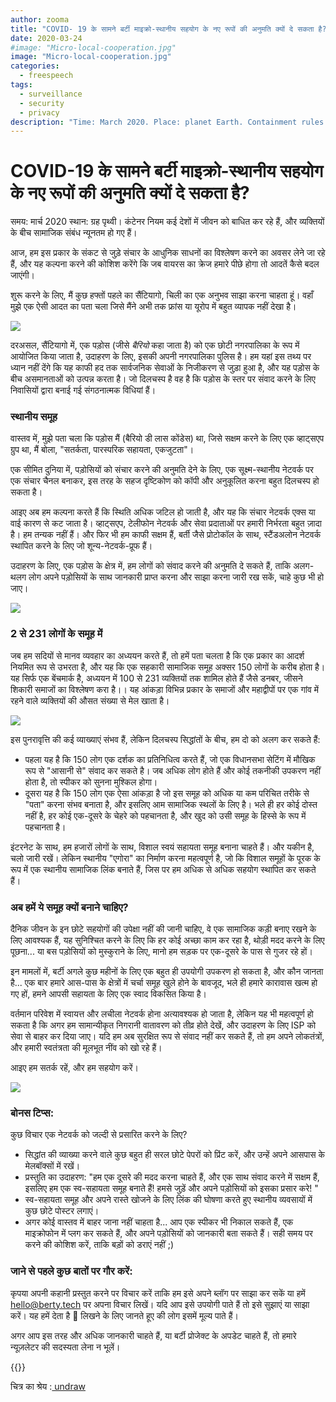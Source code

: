 ```yaml
---
author: zooma
title: "COVID-​ 19 के सामने बर्टी माइक्रो-स्थानीय सहयोग के नए रूपों की अनुमति क्यों दे सकता है?"
date: 2020-03-24
#image: "Micro-local-cooperation.jpg"
image: "Micro-local-cooperation.jpg"
categories:
  - freespeech
tags:
  - surveillance
  - security
  - privacy
description: "Time: March 2020. Place: planet Earth. Containment rules are disrupting lives in many countries, and social relations between individuals are reduced to a minimum."
---
```


# COVID-19 के सामने बर्टी माइक्रो-स्थानीय सहयोग के नए रूपों की अनुमति क्यों दे सकता है?

समय: मार्च 2020 स्थान: ग्रह पृथ्वी। कंटेनर नियम कई देशों में जीवन को बाधित कर रहे हैं, और व्यक्तियों के बीच सामाजिक संबंध न्यूनतम हो गए हैं।

आज, हम इस प्रकार के संकट से जुड़े संचार के आधुनिक साधनों का विश्लेषण करने का अवसर लेने जा रहे हैं, और यह कल्पना करने की कोशिश करेंगे कि जब वायरस का क्रेज हमारे पीछे होगा तो आदतें कैसे बदल जाएंगी।

शुरू करने के लिए, मैं कुछ हफ्तों पहले का सैंटियागो, चिली का एक अनुभव साझा करना चाहता हूं। वहाँ मुझे एक ऐसी आदत का पता चला जिसे मैंने अभी तक फ्रांस या यूरोप में बहुत व्यापक नहीं देखा है।

![](https://i.imgur.com/CVO0bgW.jpg)


दरअसल, सैंटियागो में, एक पड़ोस (जीसे _बैरियो_ कहा जाता है) को एक छोटी नगरपालिका के रूप में आयोजित किया जाता है, उदाहरण के लिए, इसकी अपनी नगरपालिका पुलिस है। हम यहां इस तथ्य पर ध्यान नहीं देंगे कि यह काफी हद तक सार्वजनिक सेवाओं के निजीकरण से जुड़ा हुआ है, और यह पड़ोस के बीच असमानताओं को उत्पन्न करता है। जो दिलचस्प है वह है कि पड़ोस के स्तर पर संवाद करने के लिए निवासियों द्वारा बनाई गई संगठनात्मक विधियां हैं।

### स्थानीय समूह
वास्तव में, मुझे पता चला कि पड़ोस मैं (बैरियो डी लास कोंडेस) था, जिसे सक्षम करने के लिए एक व्हाट्सएप ग्रुप था, मैं बोला, "सतर्कता, पारस्परिक सहायता, एकजुटता"।

एक सीमित दुनिया में, पड़ोसियों को संचार करने की अनुमति देने के लिए, एक सूक्ष्म-स्थानीय नेटवर्क पर एक संचार चैनल बनाकर, इस तरह के सहज दृष्टिकोण को कॉपी और अनुकूलित करना बहुत दिलचस्प हो सकता है।

आइए अब हम कल्पना करते हैं कि स्थिति अधिक जटिल हो जाती है, और यह कि संचार नेटवर्क एक्स या वाई कारण से कट जाता है। व्हाट्सएप, टेलीफोन नेटवर्क और सेवा प्रदाताओं पर हमारी निर्भरता बहुत ज़ादा है। हम तन्यक नहीं हैं। और फिर भी हम काफी सक्षम हैं, बर्ती जैसे प्रोटोकॉल के साथ, स्टैंडअलोन नेटवर्क स्थापित करने के लिए जो शून्य-नेटवर्क-प्रूफ हैं।

उदाहरण के लिए, एक पड़ोस के क्षेत्र में, हम लोगों को संवाद करने की अनुमति दे सकते हैं, ताकि अलग-थलग लोग अपने पड़ोसियों के साथ जानकारी प्राप्त करना और साझा करना जारी रख सकें, चाहे कुछ भी हो जाए।

![](https://i.imgur.com/k7HMdS9.jpg)

### 2 से 231 लोगों के समूह में

जब हम सदियों से मानव व्यवहार का अध्ययन करते हैं, तो हमें पता चलता है कि एक प्रकार का आदर्श नियमित रूप से उभरता है, और यह कि एक सहकारी सामाजिक समूह अक्सर 150 लोगों के करीब होता है। यह सिर्फ एक बेंचमार्क है, अध्ययन में 100 से 231 व्यक्तियों तक शामिल होते हैं जैसे डनबर, जीसने शिकारी समाजों का विश्लेषण करा है।। यह आंकड़ा विभिन्न प्रकार के समाजों और महाद्वीपों पर एक गांव में रहने वाले व्यक्तियों की औसत संख्या से मेल खाता है।

![](https://i.imgur.com/JxXCTFu.jpg)


इस पुनरावृत्ति की कई व्याख्याएं संभव हैं, लेकिन दिलचस्प सिद्धांतों के बीच, हम दो को अलग कर सकते हैं:
- पहला यह है कि 150 लोग एक दर्शक का प्रतिनिधित्व करते हैं, जो एक विधानसभा सेटिंग में मौखिक रूप से "आसानी से" संवाद कर सकते है। जब अधिक लोग होते हैं और कोई तकनीकी उपकरण नहीं होता है, तो स्पीकर को सुनना मुश्किल होगा।
- दूसरा यह है कि 150 लोग एक ऐसा आंकड़ा है जो इस समूह को अधिक या कम परिचित तरीके से "पता" करना संभव बनाता है, और इसलिए आम सामाजिक स्थलों के लिए है। भले ही हर कोई दोस्त नहीं है, हर कोई एक-दूसरे के चेहरे को पहचानता है, और खुद को उसी समूह के हिस्से के रूप में पहचानता है।

इंटरनेट के साथ, हम हजारों लोगों के साथ, विशाल स्वयं सहायता समूह बनाना चाहते हैं। और यकीन है, चलो जारी रखें। लेकिन स्थानीय "एगोरा" का निर्माण करना महत्वपूर्ण है, जो कि विशाल समूहों के पूरक के रूप में एक स्थानीय सामाजिक लिंक बनाते हैं, जिस पर हम अधिक से अधिक सहयोग स्थापित कर सकते हैं।


### अब हमें ये समूह क्यों बनाने चाहिए?

दैनिक जीवन के इन छोटे सहयोगों की उपेक्षा नहीं की जानी चाहिए, वे एक सामाजिक कड़ी बनाए रखने के लिए आवश्यक हैं, यह सुनिश्चित करने के लिए कि हर कोई अच्छा काम कर रहा है, थोड़ी मदद करने के लिए पूछना... या बस पड़ोसियों को मुस्कुराने के लिए, मानो हम सड़क पर एक-दूसरे के पास से गुजर रहे हों।

इन मामलों में, बर्टी अगले कुछ महीनों के लिए एक बहुत ही उपयोगी उपकरण हो सकता है, और कौन जानता है... एक बार हमारे आस-पास के क्षेत्रों में चर्चा समूह खुले होने के बावजूद, भले ही हमारे कारावास खत्म हो गए हों, हमने आपसी सहायता के लिए एक स्वाद विकसित किया है।

वर्तमान परिवेश में स्वायत्त और लचीला नेटवर्क होना अत्यावश्यक हो जाता है, लेकिन यह भी महत्वपूर्ण हो सकता है कि अगर हम सामान्यीकृत निगरानी वातावरण को तीव्र होते देखें, और उदाहरण के लिए ISP को सेवा से बाहर कर दिया जाए। यदि हम अब सुरक्षित रूप से संवाद नहीं कर सकते हैं, तो हम अपने लोकतंत्रों, और हमारी स्वतंत्रता की मूलभूत नींव को खो रहे हैं।

आइए हम सतर्क रहें, और हम सहयोग करें।

![](https://i.imgur.com/EGFFVQB.jpg)


### बोनस टिप्स:

कुछ विचार एक नेटवर्क को जल्दी से प्रसारित करने के लिए?

- सिद्धांत की व्याख्या करने वाले कुछ बहुत ही सरल छोटे पेपरों को प्रिंट करें, और उन्हें अपने आसपास के मेलबॉक्सों में रखें।
- प्रस्तुति का उदाहरण: "हम एक दूसरे की मदद करना चाहते हैं, और एक साथ संवाद करने में सक्षम हैं, इसलिए हम एक स्व-सहायता समूह बनाते हैं! हमसे जुड़ें और अपने पड़ोसियों को इसका प्रसार करे! "
- स्व-सहायता समूह और अपने रास्ते खोजने के लिए लिंक की घोषणा करते हुए स्थानीय व्यवसायों में कुछ छोटे पोस्टर लगाएं।
- अगर कोई वास्तव में बाहर जाना नहीं चाहता है... आप एक स्पीकर भी निकाल सकते हैं, एक माइक्रोफोन में प्लग कर सकते हैं, और अपने पड़ोसियों को जानकारी बता सकते हैं। सही समय पर करने की कोशिश करें, ताकि बड़ों को डराएं नहीं ;)

### जाने से पहले कुछ बातों पर गौर करें:

कृपया अपनी कहानी प्रस्तुत करने पर विचार करें ताकि हम इसे अपने ब्लॉग पर साझा कर सकें या हमें hello@berty.tech पर अपना विचार लिखें। यदि आप इसे उपयोगी पाते हैं तो इसे सुझाएं या साझा करें। यह हमें देता है 🔋 लिखने के लिए जानते हूए की लोग इसमें मूल्य पाते हैं।

अगर आप इस तरह और अधिक जानकारी चाहते हैं, या बर्टी प्रोजेक्ट के अपडेट चाहते हैं, तो हमारे न्यूज़लेटर की सदस्यता लेना न भूलें।


 {{<tweet id="1240668694310793216">}}

चित्र का श्रेय :[ undraw](https://undraw.co/illustrations) 
